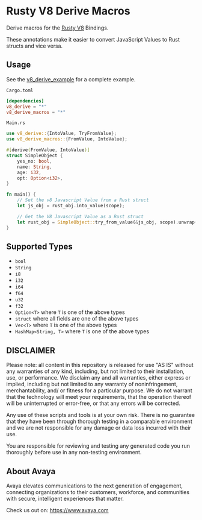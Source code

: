 # Rusty V8 Derive Macros

Derive macros for the [Rusty V8](https://github.com/denoland/rusty_v8) Bindings.

These annotations make it easier to convert JavaScript Values to Rust structs and vice versa.

## Usage

See the [v8_derive_example](https://github.com/mibes404/v8_derive/tree/main/v8_derive_sample) for a complete example.

`Cargo.toml`
```toml
[dependencies]
v8_derive = "*"
v8_derive_macros = "*"
```

`Main.rs`
```rust
use v8_derive::{IntoValue, TryFromValue};
use v8_derive_macros::{FromValue, IntoValue};

#[derive(FromValue, IntoValue)]
struct SimpleObject {
    yes_no: bool,
    name: String,
    age: i32,
    opt: Option<i32>,
}

fn main() {
    // Set the v8 Javascript Value from a Rust struct
    let js_obj = rust_obj.into_value(scope);

    // Get the V8 Javascript Value as a Rust struct
    let rust_obj = SimpleObject::try_from_value(&js_obj, scope).unwrap();
}
```

## Supported Types

- `bool`
- `String`
- `i8`
- `i32`
- `i64`
- `f64`
- `u32`
- `f32`
- `Option<T>` where `T` is one of the above types
- `struct` where all fields are one of the above types
- `Vec<T>` where `T` is one of the above types
- `HashMap<String, T>` where `T` is one of the above types

## DISCLAIMER

Please note: all content in this repository is released for use "AS IS" without any warranties of any kind, including, but not limited to their installation, use, or performance. We disclaim any and all warranties, either express or implied, including but not limited to any warranty of noninfringement, merchantability, and/ or fitness for a particular purpose. We do not warrant that the technology will meet your requirements, that the operation thereof will be uninterrupted or error-free, or that any errors will be corrected.

Any use of these scripts and tools is at your own risk. There is no guarantee that they have been through thorough testing in a comparable environment and we are not responsible for any damage or data loss incurred with their use.

You are responsible for reviewing and testing any generated code you run thoroughly before use in any non-testing environment.

## About Avaya

Avaya elevates communications to the next generation of engagement, connecting organizations to their customers, workforce, and communities with secure, intelligent experiences that matter.

Check us out on: https://www.avaya.com